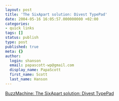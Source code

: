 ```yaml
---
layout: post
title: 'The SixApart solution: Divest TypePad'
date: 2004-05-16 16:05:57.000000000 +02:00
categories:
- quick links
tags: []
status: publish
type: post
published: true
meta: {}
author:
  login: shanson
  email: papascott-wp@gmail.com
  display_name: PapaScott
  first_name: Scott
  last_name: Hanson
---
```

<p><a title="Software or hosting, they cannot serve two masters" href="http://www.buzzmachine.com/archives/2004_05_15.html#007062">BuzzMachine: The SixApart solution: Divest TypePad</a></p>
